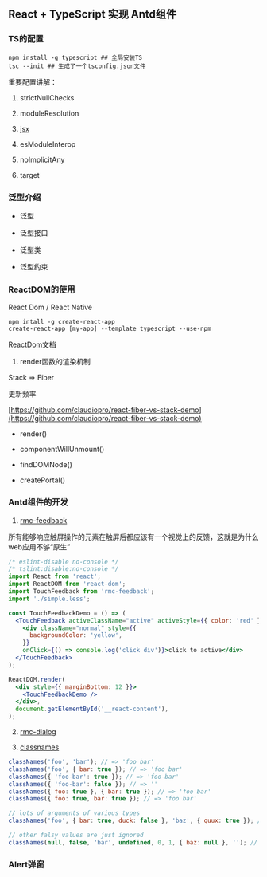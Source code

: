 ## React + TypeScript 实现 Antd组件

### TS的配置

```shell
npm install -g typescript ## 全局安装TS
tsc --init ## 生成了一个tsconfig.json文件
```

重要配置讲解：

1. strictNullChecks

2. moduleResolution

3. [jsx](tslang.cn/docs/handbook/jsx.html)

4. esModuleInterop

5. noImplicitAny

6. target

### 泛型介绍

 - 泛型

 - 泛型接口

 - 泛型类

 - 泛型约束

### ReactDOM的使用

React Dom / React Native

```shell
npm intall -g create-react-app
create-react-app [my-app] --template typescript --use-npm
```

[ReactDom文档](https://zh-hans.reactjs.org/docs/react-dom.html)

1. render函数的渲染机制

Stack => Fiber 

更新频率

[https://github.com/claudiopro/react-fiber-vs-stack-demo](https://github.com/claudiopro/react-fiber-vs-stack-demo)

 - render()

 - componentWillUnmount()

 - findDOMNode()

 - createPortal()

### Antd组件的开发

1. [rmc-feedback](https://react-component.github.io/m-feedback/)

所有能够响应触屏操作的元素在触屏后都应该有一个视觉上的反馈，这就是为什么web应用不够“原生”

```jsx
/* eslint-disable no-console */
/* tslint:disable:no-console */
import React from 'react';
import ReactDOM from 'react-dom';
import TouchFeedback from 'rmc-feedback';
import './simple.less';

const TouchFeedbackDemo = () => (
  <TouchFeedback activeClassName="active" activeStyle={{ color: 'red' }}>
    <div className="normal" style={{
      backgroundColor: 'yellow',
    }}
    onClick={() => console.log('click div')}>click to active</div>
  </TouchFeedback>
);

ReactDOM.render(
  <div style={{ marginBottom: 12 }}>
    <TouchFeedbackDemo />
  </div>,
  document.getElementById('__react-content'),
);
```

2. [rmc-dialog](https://react-component.github.io/m-dialog/)

3. [classnames](https://github.com/JedWatson/classnames)

```js
classNames('foo', 'bar'); // => 'foo bar'
classNames('foo', { bar: true }); // => 'foo bar'
classNames({ 'foo-bar': true }); // => 'foo-bar'
classNames({ 'foo-bar': false }); // => ''
classNames({ foo: true }, { bar: true }); // => 'foo bar'
classNames({ foo: true, bar: true }); // => 'foo bar'

// lots of arguments of various types
classNames('foo', { bar: true, duck: false }, 'baz', { quux: true }); // => 'foo bar baz quux'

// other falsy values are just ignored
classNames(null, false, 'bar', undefined, 0, 1, { baz: null }, ''); // => 'bar 1'
```

### Alert弹窗